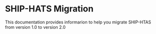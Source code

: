 # SHIP-HATS Migration
This documentation provides informarion to help you migrate SHIP-HTAS from version 1.0 to version 2.0
